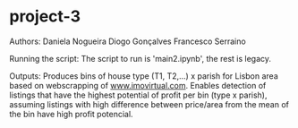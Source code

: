 # project-3
Authors:
Daniela Nogueira
Diogo Gonçalves
Francesco Serraino 

Running the script:
The script to run is 'main2.ipynb', the rest is legacy.

Outputs:
Produces bins of house type (T1, T2,...) x parish for Lisbon area based on webscrapping of www.imovirtual.com.
Enables detection of listings that have the highest potential of profit per bin (type x parish), assuming listings with high difference between price/area from the mean of the bin 
have high profit potencial.
